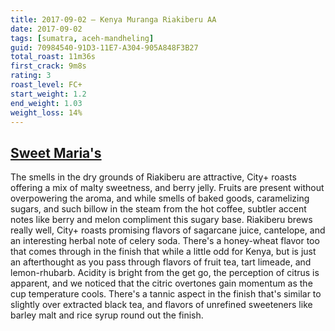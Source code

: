 ```yaml
---
title: 2017-09-02 — Kenya Muranga Riakiberu AA
date: 2017-09-02
tags: [sumatra, aceh-mandheling]
guid: 70984540-91D3-11E7-A304-905A848F3B27
total_roast: 11m36s
first_crack: 9m8s
rating: 3
roast_level: FC+
start_weight: 1.2
end_weight: 1.03
weight_loss: 14%
---
```

## [Sweet Maria's][sm]
The smells in the dry grounds of Riakiberu are attractive, City+ roasts offering
a mix of malty sweetness, and berry jelly. Fruits are present without
overpowering the aroma, and while smells of baked goods, caramelizing sugars,
and such billow in the steam from the hot coffee, subtler accent notes like
berry and melon compliment this sugary base. Riakiberu brews really well, City+
roasts promising flavors of sagarcane juice, cantelope, and an interesting
herbal note of celery soda. There's a honey-wheat flavor too that comes through
in the finish that while a little odd for Kenya, but is just an afterthought as
you pass through flavors of fruit tea, tart limeade, and lemon-rhubarb. Acidity
is bright from the get go, the perception of citrus is apparent, and we noticed
that the citric overtones gain momentum as the cup temperature cools. There's a
tannic aspect in the finish that's similar to slightly over extracted black tea,
and flavors of unrefined sweeteners like barley malt and rice syrup round out
the finish.

[sm]: https://www.sweetmarias.com/product/kenya-muranga-riakiberu-aa
